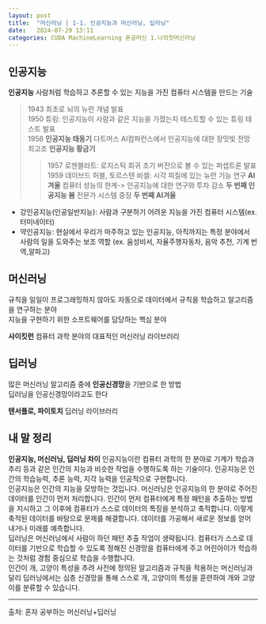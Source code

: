 ```yaml
---
layout: post
title:  "머신러닝 | 1-1. 인공지능과 머신러닝, 딥러닝"
date:   2024-07-29 13:11
categories: CUDA MachineLearning 혼공머신 1.나의첫머신러닝
---
```


## 인공지능

**인공지능** 사람처럼 학습하고 추론할 수 있는 지능을 가진 컴퓨터 시스템을 만드는 기술

> 1943 최초로 뇌의 뉴런 개념 발표   
> 1950 튜링: 인공지능이 사람과 같은 지능을 가졌는지 테스트할 수 있는 튜링 테스트 발표   
> 1956 **인공지능 태동기** 다트머스 AI컴퍼런스에서 인공지능에 대한 장밋빛 전망 최고조
> **인공지능 황금기**
>> 1957 로젠블라트: 로지스틱 회귀 초기 버전으로 볼 수 있는 퍼셉트론 발표
>> 1959 데이브드 허블, 토르스텐 비셀: 시각 피질에 있는 뉴런 기능 연구
> **AI겨울** 컴퓨터 성능의 한계-> 인공지능에 대한 연구와 투자 감소
> **두 번째 인공지능 붐** 전문가 시스템 증장
> **두 번째 AI겨울** 

- 강인공지능(인공일반지능): 사람과 구분하기 어려운 지능을 가진 컴퓨터 시스템(ex. 터미네이터)
- 약인공지능: 현실에서 우리가 마주하고 있는 인공지능, 아직까지는 특정 분야에서 사람의 일을 도와주는 보조 역할 (ex. 움성비서, 자율주행자동차, 음악 추천, 기계 번역,알파고)

## 머신러닝
규칙을 일일이 프로그래밍하지 않아도 자동으로 데이터에서 규칙을 학습하고 알고리즘을 연구하는 분야    
지능을 구현하기 위한 소프트웨어를 담당하는 핵심 분야   

**사이킷런** 컴퓨터 과학 분야의 대표적인 머신러닝 라이브러리

## 딥러닝
많은 머신러닝 알고리즘 중에 **인공신경망**을 기반으로 한 방법   
딥러닝을 인공신경망이라고도 한다

**텐서플로, 파이토치** 딥러닝 라이브러리

## 내 말 정리

**인공지능, 머신러닝, 딥러닝 차이**
인공지능이란 컴퓨터 과학의 한 분야로 기계가 학습과 추리 등과 같은 인간의 지능과 비슷한 작업을 수행하도록 하는 기술이다. 인공지능은 인간의 학습능력, 추론 능력, 지각 능력을 인공적으로 구현합니다.    
인공지능은 인간의 지능을 모방하는 것입니다. 머신러닝은 인공지능의 한 분야로 주어진 데이터를 인간이 먼저 처리합니다. 인간이 먼저 컴퓨터에게 특정 패턴을 추출하는 방법을 지시하고 그 이후에 컴퓨터가 스스로 데이터의 특징을 분석하고 축적합니다. 이렇게 축적된 데이터를 바탕으로 문제를 해결합니다. 데이터를 가공해서 새로운 정보를 얻어 내거나 미래를 예측합니다.    
딥러닝은 머신러닝에서 사람이 하던 패턴 추출 작업이 생략됩니다. 컴퓨터가 스스로 데이터를 기반으로 학습할 수 있도록 정해진 신경망을 컴퓨터에게 주고 어린아이가 학습하는 것처럼 경험 중심으로 학습을 수행합니다.    
인간이 개, 고양이 특성을 추려 사전에 정의된 알고리즘과 규칙을 적용하는 머신러닝과 달리 딥러닝에서는 심층 신경망을 통해 스스로 개, 고양이의 특성을 훈련하여 개와 고양이를 분류할 수 있습니다.   



---
출처: 혼자 공부하는 머신러닝+딥러닝